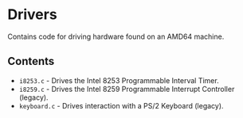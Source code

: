# Drivers
Contains code for driving hardware found on an AMD64 machine.

## Contents
- `i8253.c` - Drives the Intel 8253 Programmable Interval Timer.
- `i8259.c` - Drives the Intel 8259 Programmable Interrupt Controller (legacy).
- `keyboard.c` - Drives interaction with a PS/2 Keyboard (legacy).
